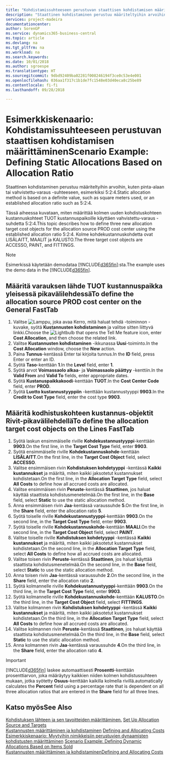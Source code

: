 ```yaml
---
title: "Kohdistamissuhteeseen perustuvan staattisen kohdistamisen määrittäminen | Microsoft Docs"
description: "Staattinen kohdistaminen perustuu määriteltyihin arvoihin, kuten pinta-alaan tai vahvistettu-varaus -suhteeseen, esimerkiksi 5:2:4."
services: project-madeira
documentationcenter: 
author: SorenGP
ms.service: dynamics365-business-central
ms.topic: article
ms.devlang: na
ms.tgt_pltfrm: na
ms.workload: na
ms.search.keywords: 
ms.date: 10/01/2018
ms.author: sgroespe
ms.translationtype: HT
ms.sourcegitcommit: 9dbd92409ba02281f008246194f3ce0c53e4e001
ms.openlocfilehash: 036aa1f317c1b1de7fc1548e03d40eca8c25be89
ms.contentlocale: fi-fi
ms.lasthandoff: 09/28/2018

---
```

# <a name="scenario-example-defining-static-allocations-based-on-allocation-ratio"></a><span data-ttu-id="dd0ca-103">Esimerkkiskenaario: Kohdistamissuhteeseen perustuvan staattisen kohdistamisen määrittäminen</span><span class="sxs-lookup"><span data-stu-id="dd0ca-103">Scenario Example: Defining Static Allocations Based on Allocation Ratio</span></span>
<span data-ttu-id="dd0ca-104">Staattinen kohdistaminen perustuu määriteltyihin arvoihin, kuten pinta-alaan tai vahvistettu-varaus -suhteeseen, esimerkiksi 5:2:4.</span><span class="sxs-lookup"><span data-stu-id="dd0ca-104">Static allocation method is based on a definite value, such as square meters used, or an established allocation ratio such as 5:2:4.</span></span>  

<span data-ttu-id="dd0ca-105">Tässä aiheessa kuvataan, miten määrittää kolmen uuden kohdistuskohteen kustannuskohteet TUOT kustannuspaikoille käyttäen vahvistettu-varaus -suhdetta 5:2:4.</span><span class="sxs-lookup"><span data-stu-id="dd0ca-105">This topic describes how to define three new allocation target cost objects for the allocation source PROD cost center using the established allocation ratio 5:2:4.</span></span> <span data-ttu-id="dd0ca-106">Kolme kohdekustannuskohdetta ovat LISÄLAITT, MAALIT ja KALUSTO.</span><span class="sxs-lookup"><span data-stu-id="dd0ca-106">The three target cost objects are ACCESSO, PAINT, and FITTINGS.</span></span>  

> [!NOTE]  
>  <span data-ttu-id="dd0ca-107">Esimerkissä käytetään demodataa [!INCLUDE[d365fin](includes/d365fin_md.md)]:sta.</span><span class="sxs-lookup"><span data-stu-id="dd0ca-107">The example uses the demo data in the [!INCLUDE[d365fin](includes/d365fin_md.md)].</span></span>  

## <a name="to-define-the-allocation-source-prod-cost-center-on-the-general-fasttab"></a><span data-ttu-id="dd0ca-108">Määritä varauksen lähde TUOT kustannuspaikka yleisessä pikavälilehdessä</span><span class="sxs-lookup"><span data-stu-id="dd0ca-108">To define the allocation source PROD cost center on the General FastTab</span></span>  

1.  <span data-ttu-id="dd0ca-109">Valitse ![Lamppu, joka avaa Kerro, mitä haluat tehdä -toiminnon](media/ui-search/search_small.png "Kerro, mitä haluat tehdä") -kuvake, syötä **Kustannusten kohdistaminen** ja valitse sitten liittyvä linkki.</span><span class="sxs-lookup"><span data-stu-id="dd0ca-109">Choose the ![Lightbulb that opens the Tell Me feature](media/ui-search/search_small.png "Tell me what you want to do") icon, enter **Cost Allocation**, and then choose the related link.</span></span>  
2.  <span data-ttu-id="dd0ca-110">Valitse **Kustannusten kohdistaminen** -ikkunassa **Uusi**-toiminto.</span><span class="sxs-lookup"><span data-stu-id="dd0ca-110">In the **Cost Allocation** window, choose the **New** action.</span></span>  
3.  <span data-ttu-id="dd0ca-111">Paina **Tunnus**-kentässä Enter tai kirjoita tunnus.</span><span class="sxs-lookup"><span data-stu-id="dd0ca-111">In the **ID** field, press Enter or enter an ID.</span></span>  
4.  <span data-ttu-id="dd0ca-112">Syötä **Taso**-kenttään **1**.</span><span class="sxs-lookup"><span data-stu-id="dd0ca-112">In the **Level** field, enter **1**.</span></span>  
5.  <span data-ttu-id="dd0ca-113">Syötä arvot **Voimassaolo alkaa**- ja **Voimassaolo päättyy** -kenttiin.</span><span class="sxs-lookup"><span data-stu-id="dd0ca-113">In the **Valid From** and **Valid To** fields, enter appropriate dates.</span></span>  
6.  <span data-ttu-id="dd0ca-114">Syötä **Kustanuspaikkakoodi**-kenttään **TUOT**.</span><span class="sxs-lookup"><span data-stu-id="dd0ca-114">In the **Cost Center Code** field, enter **PROD**.</span></span>  
7.  <span data-ttu-id="dd0ca-115">Syötä **Luotto kustannustyyppiin** -kenttään kustannustyyppi **9903**.</span><span class="sxs-lookup"><span data-stu-id="dd0ca-115">In the **Credit to Cost Type** field, enter the cost type **9903**.</span></span>  

## <a name="to-define-the-allocation-target-cost-objects-on-the-lines-fasttab"></a><span data-ttu-id="dd0ca-116">Määritä kodhistuskohteen kustannus-objektit Rivit-pikavälilehdellä</span><span class="sxs-lookup"><span data-stu-id="dd0ca-116">To define the allocation target cost objects on the Lines FastTab</span></span>  

1.  <span data-ttu-id="dd0ca-117">Syötä laskun ensimmäiselle riville **Kohdekustannustyyppi**-kenttään **9903**.</span><span class="sxs-lookup"><span data-stu-id="dd0ca-117">On the first line, in the **Target Cost Type** field, enter **9903**.</span></span>  
2.  <span data-ttu-id="dd0ca-118">Syötä ensimmäiselle riville **Kohdekustannuskohde**-kenttään **LISÄLAITT**.</span><span class="sxs-lookup"><span data-stu-id="dd0ca-118">On the first line, in the **Target Cost Object** field, select **ACCESSO**.</span></span>  
3.  <span data-ttu-id="dd0ca-119">Valitse ensimmäisen rivin **Kohdistuksen kohdetyyppi** -kentässä **Kaikki kustannukset** ja määritä, miten kaikki jaksotetut kustannukset kohdistetaan.</span><span class="sxs-lookup"><span data-stu-id="dd0ca-119">On the first line, in the **Allocation Target Type** field, select **All Costs** to define how all accrued costs are allocated.</span></span>  
4.  <span data-ttu-id="dd0ca-120">Valitse ensimmäisen rivin **Peruste**-kentässä **Staattinen**, jos haluat käyttää staattista kohdistusmenetelmää.</span><span class="sxs-lookup"><span data-stu-id="dd0ca-120">On the first line, in the **Base** field, select **Static** to use the static allocation method.</span></span>  
5.  <span data-ttu-id="dd0ca-121">Anna ensimmäisen rivin **Jaa**-kentässä varaussuhde **5**.</span><span class="sxs-lookup"><span data-stu-id="dd0ca-121">On the first line, in the **Share** field, enter the allocation ratio **5**.</span></span>  
6.  <span data-ttu-id="dd0ca-122">Syötä toiselle riville **Kohdekustannustyyppi**-kenttään **9903**.</span><span class="sxs-lookup"><span data-stu-id="dd0ca-122">On the second line, in the **Target Cost Type** field, enter **9903**.</span></span>  
7.  <span data-ttu-id="dd0ca-123">Syötä toiselle riville **Kohdekustannuskohde**-kenttään **MAALI**.</span><span class="sxs-lookup"><span data-stu-id="dd0ca-123">On the second line, in the **Target Cost Object** field, select **PAINT**.</span></span>  
8.  <span data-ttu-id="dd0ca-124">Valitse toiselle riville **Kohdistuksen kohdetyyppi** -kentässä **Kaikki kustannukset** ja määritä, miten kaikki jaksotetut kustannukset kohdistetaan.</span><span class="sxs-lookup"><span data-stu-id="dd0ca-124">On the second line, in the **Allocation Target Type** field, select **All Costs** to define how all accrued costs are allocated.</span></span>  
9. <span data-ttu-id="dd0ca-125">Valitse toisen rivin **Peruste**-kentässä **Staattinen**, jos haluat käyttää staattista kohdistusmenetelmää.</span><span class="sxs-lookup"><span data-stu-id="dd0ca-125">On the second line, in the **Base** field, select **Static** to use the static allocation method.</span></span>  
10. <span data-ttu-id="dd0ca-126">Anna toisen rivin **Jaa**-kentässä varaussuhde **2**.</span><span class="sxs-lookup"><span data-stu-id="dd0ca-126">On the second line, in the **Share** field, enter the allocation ratio **2**.</span></span>  
11. <span data-ttu-id="dd0ca-127">Syötä kolmannelle riville **Kohdekustannustyyppi**-kenttään **9903**.</span><span class="sxs-lookup"><span data-stu-id="dd0ca-127">On the third line, in the **Target Cost Type** field, enter **9903**.</span></span>  
12. <span data-ttu-id="dd0ca-128">Syötä kolmannelle riville **Kohdekustannuskohde**-kenttään **KALUSTO**.</span><span class="sxs-lookup"><span data-stu-id="dd0ca-128">On the third line, in the **Target Cost Object** field, select **FITTINGS**.</span></span>  
13. <span data-ttu-id="dd0ca-129">Valitse kolmannen rivin **Kohdistuksen kohdetyyppi** -kentässä **Kaikki kustannukset** ja määritä, miten kaikki jaksotetut kustannukset kohdistetaan.</span><span class="sxs-lookup"><span data-stu-id="dd0ca-129">On the third line, in the **Allocation Target Type** field, select **All Costs** to define how all accrued costs are allocated.</span></span>  
14. <span data-ttu-id="dd0ca-130">Valitse kolmannen rivin **Peruste**-kentässä **Staattinen**, jos haluat käyttää staattista kohdistusmenetelmää.</span><span class="sxs-lookup"><span data-stu-id="dd0ca-130">On the third line, in the **Base** field, select **Static** to use the static allocation method.</span></span>  
15. <span data-ttu-id="dd0ca-131">Anna kolmannen rivin **Jaa**-kentässä varaussuhde **4**.</span><span class="sxs-lookup"><span data-stu-id="dd0ca-131">On the third line, in the **Share** field, enter the allocation ratio **4**.</span></span>  

> [!IMPORTANT]  
>  [!INCLUDE[d365fin](includes/d365fin_md.md)] <span data-ttu-id="dd0ca-132">laskee automaattisesti **Prosentti**-kenttään prosenttiarvon, joka määräytyy kaikkien niiden kolmen kohdistussuhteen mukaan, jotka syötetty **Osuus**-kenttään kaikilla kolmella rivillä.</span><span class="sxs-lookup"><span data-stu-id="dd0ca-132">automatically calculates the **Percent** field using a percentage rate that is dependent on all three allocation ratios that are entered in the **Share** field for all three lines.</span></span>  

## <a name="see-also"></a><span data-ttu-id="dd0ca-133">Katso myös</span><span class="sxs-lookup"><span data-stu-id="dd0ca-133">See Also</span></span>  
<span data-ttu-id="dd0ca-134">[Kohdistuksen lähteen ja sen tavoitteiden määrittäminen.](finance-how-to-set-up-allocation-source-and-targets.md) </span><span class="sxs-lookup"><span data-stu-id="dd0ca-134">[Set Up Allocation Source and Targets](finance-how-to-set-up-allocation-source-and-targets.md) </span></span>  
<span data-ttu-id="dd0ca-135">[Kustannusten määrittäminen ja kohdistaminen](finance-define-and-allocate-costs.md) </span><span class="sxs-lookup"><span data-stu-id="dd0ca-135">[Defining and Allocating Costs](finance-define-and-allocate-costs.md) </span></span>  
<span data-ttu-id="dd0ca-136">[Esimerkkiskenaario: Myytyihin nimikkeisiin perustuvien dynaamisten kohdistusten määrittäminen](finance-scenario-example-defining-dynamic-allocations-based-on-items-sold.md) </span><span class="sxs-lookup"><span data-stu-id="dd0ca-136">[Scenario Example: Defining Dynamic Allocations Based on Items Sold](finance-scenario-example-defining-dynamic-allocations-based-on-items-sold.md) </span></span>  
[<span data-ttu-id="dd0ca-137">Kustannusten määrittäminen ja kohdistaminen</span><span class="sxs-lookup"><span data-stu-id="dd0ca-137">Defining and Allocating Costs</span></span>](finance-define-and-allocate-costs.md)

